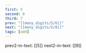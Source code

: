 ```yaml
---
first: 5
second: 0
third: 7
prev: "[[many_digits/5/6]]"
next: "[[many_digits/5/8]]"
tags: [odd]
---
```

prev2-in-text: [[5]]
next2-in-text: [[9]]

